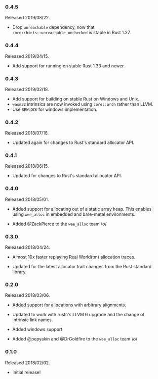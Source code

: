 ### 0.4.5

Released 2019/08/22.

* Drop `unreachable` dependency, now that `core::hints::unreachable_unchecked`
  is stable in Rust 1.27.

### 0.4.4

Released 2019/04/15.

* Add support for running on stable Rust 1.33 and newer.

### 0.4.3

Released 2019/02/18.

* Add support for building on stable Rust on Windows and Unix.
* `wasm32` intrinsics are now invoked using `core::arch` rather than LLVM.
* Use `SRWLOCK` for windows implementation.

### 0.4.2

Released 2018/07/16.

* Updated again for changes to Rust's standard allocator API.

### 0.4.1

Released 2018/06/15.

* Updated for changes to Rust's standard allocator API.

### 0.4.0

Released 2018/05/01.

* Added support for allocating out of a static array heap. This enables using
  `wee_alloc` in embedded and bare-metal environments.

* Added @ZackPierce to the `wee_alloc` team \o/

### 0.3.0

Released 2018/04/24.

* Almost 10x faster replaying Real World(tm) allocation traces.

* Updated for the latest allocator trait changes from the Rust standard library.

### 0.2.0

Released 2018/03/06.

* Added support for allocations with arbitrary alignments.

* Updated to work with rustc's LLVM 6 upgrade and the change of intrinsic link
  names.

* Added windows support.

* Added @pepyakin and @DrGoldfire to the `wee_alloc` team \o/

### 0.1.0

Released 2018/02/02.

* Initial release!
